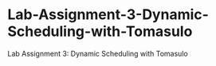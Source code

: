 # Lab-Assignment-3-Dynamic-Scheduling-with-Tomasulo
Lab Assignment 3: Dynamic Scheduling with Tomasulo
